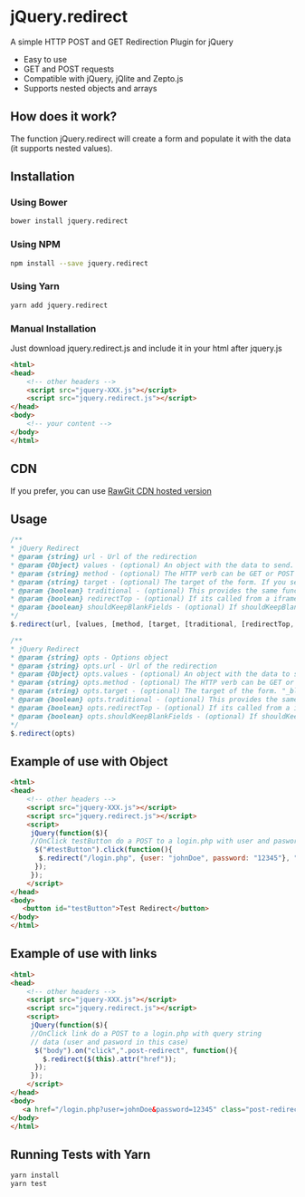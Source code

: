 # jQuery.redirect
A simple HTTP POST and GET Redirection Plugin for jQuery

* Easy to use
* GET and POST requests
* Compatible with jQuery, jQlite and Zepto.js
* Supports nested objects and arrays

## How does it work?
The function jQuery.redirect will create a form and populate it with the data (it supports nested values).

## Installation

### Using Bower

 ```bash
bower install jquery.redirect
 ```

### Using NPM

 ```bash
npm install --save jquery.redirect
 ```

### Using Yarn

 ```bash
yarn add jquery.redirect
 ```

### Manual Installation
Just download jquery.redirect.js and include it in your html after jquery.js

 ```html
 <html>
 <head>
     <!-- other headers -->
     <script src="jquery-XXX.js"></script>
     <script src="jquery.redirect.js"></script>
 </head>
 <body>
     <!-- your content -->
 </body>
 </html>
 ```
## CDN
If you prefer, you can use [RawGit CDN hosted version](https://cdn.rawgit.com/mgalante/jquery.redirect/master/jquery.redirect.js)


## Usage
 ```javascript
/**
 * jQuery Redirect
 * @param {string} url - Url of the redirection
 * @param {Object} values - (optional) An object with the data to send. If not present it will look for values as QueryString in the target url.
 * @param {string} method - (optional) The HTTP verb can be GET or POST (defaults to POST)
 * @param {string} target - (optional) The target of the form. If you set "_blank" will open the url in a new window.
 * @param {boolean} traditional - (optional) This provides the same function as jquery's ajax function. The brackets are omitted on the field name if its an array.  This allows arrays to work with MVC.net among others.
 * @param {boolean} redirectTop - (optional) If its called from a iframe, force to navigate the top window.
 * @param {boolean} shouldKeepBlankFields - (optional) If shouldKeepBlankFields is false, blank fields will be removed.
 */
$.redirect(url, [values, [method, [target, [traditional, [redirectTop, [shouldKeepBlankFields]]]]]])

/**
* jQuery Redirect
* @param {string} opts - Options object
* @param {string} opts.url - Url of the redirection
* @param {Object} opts.values - (optional) An object with the data to send. If not present will look for values as QueryString in the target url.
* @param {string} opts.method - (optional) The HTTP verb can be GET or POST (defaults to POST)
* @param {string} opts.target - (optional) The target of the form. "_blank" will open the url in a new window.
* @param {boolean} opts.traditional - (optional) This provides the same function as jquery's ajax function. The brackets are omitted on the field name if its an array.  This allows arrays to work with MVC.net among others.
* @param {boolean} opts.redirectTop - (optional) If its called from a iframe, force to navigate the top window.
* @param {boolean} opts.shouldKeepBlankFields - (optional) If shouldKeepBlankFields is false, blank fields will be removed.
*/
$.redirect(opts)
 ```

## Example of use with Object

 ```html
 <html>
 <head>
     <!-- other headers -->
     <script src="jquery-XXX.js"></script>
     <script src="jquery.redirect.js"></script>
     <script>
      jQuery(function($){
      //OnClick testButton do a POST to a login.php with user and pasword
       $("#testButton").click(function(){
        $.redirect("/login.php", {user: "johnDoe", password: "12345"}, "POST", "_blank");
       });
      });
     </script>
 </head>
 <body>
    <button id="testButton">Test Redirect</button>
 </body>
 </html>
 ```


## Example of use with links

 ```html
 <html>
 <head>
     <!-- other headers -->
     <script src="jquery-XXX.js"></script>
     <script src="jquery.redirect.js"></script>
     <script>
      jQuery(function($){
      //OnClick link do a POST to a login.php with query string
      // data (user and pasword in this case)
       $("body").on("click",".post-redirect", function(){
         $.redirect($(this).attr("href"));
       });
      });
     </script>
 </head>
 <body>
    <a href="/login.php?user=johnDoe&password=12345" class="post-redirect">Test redirect</a>
 </body>
 </html>
 ```


## Running Tests with Yarn

 ```bash
yarn install
yarn test
 ```
